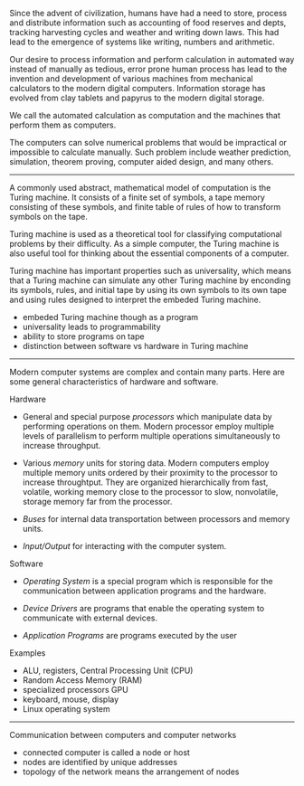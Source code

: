 Since the advent of civilization, humans have had a need to store, process and distribute information such as accounting of food reserves and depts, tracking harvesting cycles and weather and writing down laws. This had lead to the emergence of systems like writing, numbers and arithmetic.

Our desire to process information and perform calculation in automated way instead of manually as tedious, error prone human process has lead to the invention and development of various machines from mechanical calculators to the modern digital computers. Information storage has evolved from clay tablets and papyrus to the modern digital storage.

We call the automated calculation as computation and the machines that perform them as computers.

The computers can solve numerical problems that would be impractical or impossible to calculate manually. Such problem include weather prediction, simulation, theorem proving, computer aided design, and many others.

---

A commonly used abstract, mathematical model of computation is the Turing machine. It consists of a finite set of symbols, a tape memory consisting of these symbols, and finite table of rules of how to transform symbols on the tape.

Turing machine is used as a theoretical tool for classifying computational problems by their difficulty. As a simple computer, the Turing machine is also useful tool for thinking about the essential components of a computer.

Turing machine has important properties such as universality, which means that a Turing machine can simulate any other Turing machine by enconding its symbols, rules, and initial tape by using its own symbols to its own tape and using rules designed to interpret the embeded Turing machine.

- embeded Turing machine though as a program
- universality leads to programmability
- ability to store programs on tape
- distinction between software vs hardware in Turing machine

---

Modern computer systems are complex and contain many parts. Here are some general characteristics of hardware and software.

Hardware

- General and special purpose *processors* which manipulate data by performing operations on them. Modern processor employ multiple levels of parallelism to perform multiple operations simultaneously to increase throughput.

- Various *memory* units for storing data. Modern computers employ multiple memory units ordered by their proximity to the processor to increase throughtput. They are organized hierarchically from fast, volatile, working memory close to the processor to slow, nonvolatile, storage memory far from the processor.

- *Buses* for internal data transportation between processors and memory units.

- *Input/Output* for interacting with the computer system.

Software

- *Operating System* is a special program which is responsible for the communication between application programs and the hardware.

- *Device Drivers* are programs that enable the operating system to communicate with external devices.

- *Application Programs* are programs executed by the user

Examples

- ALU, registers, Central Processing Unit (CPU)
- Random Access Memory (RAM)
- specialized processors GPU
- keyboard, mouse, display
- Linux operating system

---

Communication between computers and computer networks

- connected computer is called a node or host
- nodes are identified by unique addresses
- topology of the network means the arrangement of nodes

